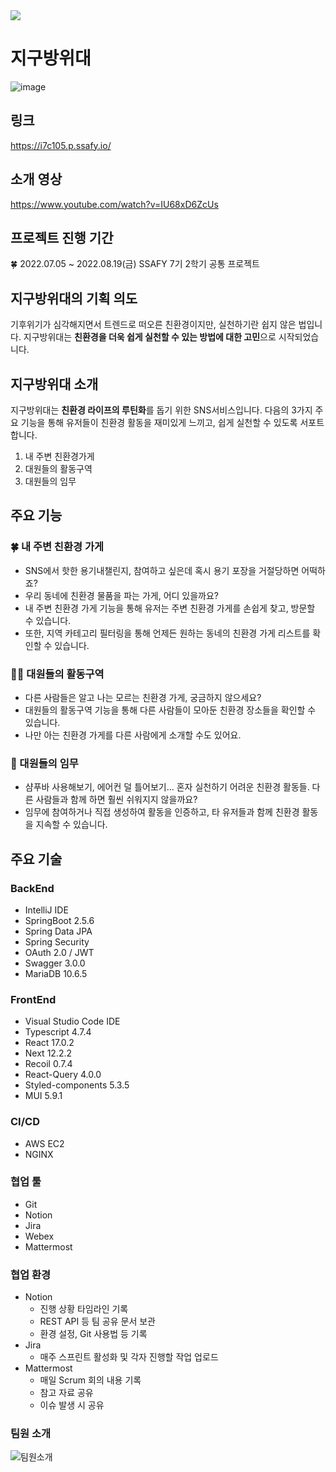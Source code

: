 <img src="https://user-images.githubusercontent.com/55612264/219182063-679fd2ba-d902-4ffe-96b3-56884e6b18e9.jpg"/>

# 지구방위대
![image](https://user-images.githubusercontent.com/82570138/183026532-157a391f-ac62-4446-8f09-be5598213113.png)
## 링크
https://i7c105.p.ssafy.io/
<br>

## 소개 영상
https://www.youtube.com/watch?v=IU68xD6ZcUs

## 프로젝트 진행 기간
🍀 2022.07.05 ~ 2022.08.19(금)
SSAFY 7기 2학기 공통 프로젝트
<br>
## 지구방위대의 기획 의도
기후위기가 심각해지면서 트렌드로 떠오른 친환경이지만, 실천하기란 쉽지 않은 법입니다.
지구방위대는 <b>친환경을 더욱 쉽게 실천할 수 있는 방법에 대한 고민</b>으로 시작되었습니다.

## 지구방위대 소개
지구방위대는 <b>친환경 라이프의 루틴화</b>를 돕기 위한 SNS서비스입니다.
다음의 3가지 주요 기능을 통해 유저들이 친환경 활동을 재미있게 느끼고, 쉽게 실천할 수 있도록 서포트합니다.

1. 내 주변 친환경가게
2. 대원들의 활동구역
3. 대원들의 임무

## 주요 기능
### 🍀 내 주변 친환경 가게
- SNS에서 핫한 용기내챌린지, 참여하고 싶은데 혹시 용기 포장을 거절당하면 어떡하죠?
- 우리 동네에 친환경 물품을 파는 가게, 어디 있을까요?
- 내 주변 친환경 가게 기능을 통해 유저는 주변 친환경 가게를 손쉽게 찾고, 방문할 수 있습니다.
- 또한, 지역 카테고리 필터링을 통해 언제든 원하는 동네의 친환경 가게 리스트를 확인할 수 있습니다.
### 🦸🏻 대원들의 활동구역
- 다른 사람들은 알고 나는 모르는 친환경 가게, 궁금하지 않으세요?
- 대원들의 활동구역 기능을 통해 다른 사람들이 모아둔 친환경 장소들을 확인할 수 있습니다.
- 나만 아는 친환경 가게를 다른 사람에게 소개할 수도 있어요.
### 📸 대원들의 임무
- 샴푸바 사용해보기, 에어컨 덜 틀어보기... 혼자 실천하기 어려운 친환경 활동들. 다른 사람들과 함께 하면 훨씬 쉬워지지 않을까요?
- 임무에 참여하거나 직접 생성하여 활동을 인증하고, 타 유저들과 함께 친환경  활동을 지속할 수 있습니다.

## 주요 기술
### BackEnd
- IntelliJ IDE
- SpringBoot 2.5.6
- Spring Data JPA
- Spring Security
- OAuth 2.0 / JWT
- Swagger 3.0.0
- MariaDB 10.6.5
### FrontEnd
- Visual Studio Code IDE
- Typescript 4.7.4
- React 17.0.2
- Next 12.2.2
- Recoil 0.7.4
- React-Query 4.0.0
- Styled-components 5.3.5
- MUI 5.9.1
### CI/CD
- AWS EC2
- NGINX
### 협업 툴
- Git
- Notion
- Jira
- Webex
- Mattermost

### 협업 환경
- Notion
    - 진행 상황 타임라인 기록
    - REST API 등 팀 공유 문서 보관
    - 환경 설정, Git 사용법 등 기록
- Jira
    - 매주 스프린트 활성화 및 각자 진행할 작업 업로드
- Mattermost
    - 매일 Scrum 회의 내용 기록
    - 참고 자료 공유
    - 이슈 발생 시 공유

### 팀원 소개
![팀원소개](https://user-images.githubusercontent.com/97578425/185524704-61ea4f75-0e84-4bf6-a424-fb0eda224560.png)
